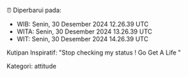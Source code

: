 ⏰ Diperbarui pada:
- WIB: Senin, 30 Desember 2024 12.26.39 UTC
- WITA: Senin, 30 Desember 2024 13.26.39 UTC
- WIT: Senin, 30 Desember 2024 14.26.39 UTC

Kutipan Inspiratif:
"Stop checking my status ! Go Get A Life "


Kategori: attitude

